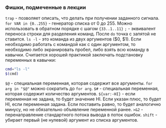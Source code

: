 ### Фишки, подмеченные в лекции

`trap` - позволяет описать, что делать при получении заданного сигнала.
`for VAR in {0..255}` - генератор списка от 0 до 255. Можно использовать в обратном порядке с шагом `{33..1..11}`
`;` - эквивалент переноса строки для разделения команд. После `do` точка с запятой не ставится.
`ls -l` - это команда из двух аргументов ($0, $1). Если необходимо работать с командой как с один аргументом, то необходимо либо экранировать пробел, либо взять всю команду в кавычки. Считается хорошей практикой заключать подстановку переменных в кавычки:
```bash
cmd="ls -l"
$(cmd)
```
`$@` - специальная переменная, которая содержит все аргументы. `for arg in "$@"` можно сократить до `for arg`.
`$#` - специальная переменная, которая содержит количество аргументов.
`${var:-HI}` - если переменная не задана, то будет значение HI. Если указан плюс, то будет HI, если переменная задана. Если поставить равно, то будет аналогично минусу, но не обязательно объявление переменной ранее.
`>&2` - перенаправление стандартного потока вывода в поток ошибок.
`shift` - убирает первый (не нулевой) аргумент из списка аргументов.
